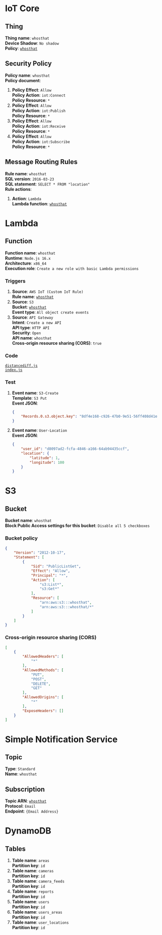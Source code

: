 # IoT Core

## Thing

**Thing name**: `whosthat`<br>
**Device Shadow**: `No shadow`<br>
**Policy**: [`whosthat`](#security-policy)

## Security Policy

**Policy name**: `whosthat`<br>
**Policy document**:<br>

1.  **Policy Effect**: `Allow`<br>
    **Policy Action**: `iot:Connect`<br>
    **Policy Resource**: `*`<br>
2.  **Policy Effect**: `Allow`<br>
    **Policy Action**: `iot:Publish`<br>
    **Policy Resource**: `*`<br>
3.  **Policy Effect**: `Allow`<br>
    **Policy Action**: `iot:Receive`<br>
    **Policy Resource**: `*`<br>
4.  **Policy Effect**: `Allow`<br>
    **Policy Action**: `iot:Subscribe`<br>
    **Policy Resource**: `*`

## Message Routing Rules

**Rule name**: `whosthat`<br>
**SQL version**: `2016-03-23`<br>
**SQL statement**: `SELECT * FROM "location"`<br>
**Rule actions**:

1.  **Action**: `Lambda`<br>
    **Lambda function**: [`whosthat`](#function)

# Lambda

## Function

**Function name**: `whosthat`<br>
**Runtime**: `Node.js 16.x`<br>
**Architecture**: `x86_64`<br>
**Execution role**: `Create a new role with basic Lambda permissions`

### Triggers

1.  **Source**: `AWS IoT (Custom IoT Rule)`<br>
    **Rule name**: [`whosthat`](#message-routing-rules)<br>
2.  **Source**: `S3`<br>
    **Bucket**: [`whosthat`](#bucket)<br>
    **Event type**: `All object create events`<br>
3.  **Source**: `API Gateway`<br>
    **Intent**: `Create a new API`<br>
    **API type**: `HTTP API`<br>
    **Security**: `Open`<br>
    **API name**: `whosthat`<br>
    **Cross-origin resource sharing (CORS)**: `true`

### Code

[`distancediff.js`](./ts-lambda-whosthat/src/distancediff.js)<br>
[`index.js`](./ts-lambda-whosthat/src/index.js)

### Test

1.  **Event name**: `S3-Create`<br>
    **Template**: `S3 Put`<br>
    **Event JSON**:
    ```json
    {
    	"Records.0.s3.object.key": "8df4e168-c926-47b0-9e51-56ff408d41ee-1669106569684.jpg"
    }
    ```
2.  **Event name**: `User-Location`<br>
    **Event JSON**:
    ```json
    {
    	"user_id": "d8097ad2-fcfa-4846-a166-64ab94435ccf",
    	"location": {
    		"latitude": 1,
    		"longitude": 100
    	}
    }
    ```

# S3

## Bucket

**Bucket name**: `whosthat`<br>
**Block Public Access settings for this bucket**: `Disable all 5 checkboxes`

### Bucket policy

```json
{
    "Version": "2012-10-17",
    "Statement": [
        {
            "Sid": "PublicListGet",
            "Effect": "Allow",
            "Principal": "*",
            "Action": [
                "s3:List*",
                "s3:Get*"
            ],
            "Resource": [
                "arn:aws:s3:::whosthat",
                "arn:aws:s3:::whosthat/*"
            ]
        }
    ]
}
```

### Cross-origin resource sharing (CORS)

```json
[
    {
        "AllowedHeaders": [
            "*"
        ],
        "AllowedMethods": [
            "PUT",
            "POST",
            "DELETE",
            "GET"
        ],
        "AllowedOrigins": [
            "*"
        ],
        "ExposeHeaders": []
    }
]
```

# Simple Notification Service

## Topic

**Type**: `Standard`<br>
**Name**: `whosthat`

## Subscription

**Topic ARN**: [`whosthat`](#topic)<br>
**Protocol**: `Email`<br>
**Endpoint**: `{Email Address}`

# DynamoDB

## Tables

1.  **Table name**: `areas`<br>
    **Partition key**: `id`<br>
2.  **Table name**: `cameras`<br>
    **Partition key**: `id`<br>
3.  **Table name**: `camera_feeds`<br>
    **Partition key**: `id`<br>
4.  **Table name**: `reports`<br>
    **Partition key**: `id`<br>
5.  **Table name**: `users`<br>
    **Partition key**: `id`<br>
6.  **Table name**: `users_areas`<br>
    **Partition key**: `id`<br>
7.  **Table name**: `user_locations`<br>
    **Partition key**: `id`
